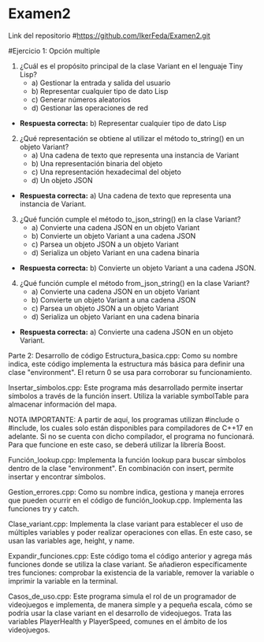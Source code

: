 # Examen2
Link del repositorio #https://github.com/IkerFeda/Examen2.git

#Ejercicio 1: Opción multiple

1. ¿Cuál es el propósito principal de la clase Variant en el lenguaje Tiny Lisp?
   - a) Gestionar la entrada y salida del usuario
   - b) Representar cualquier tipo de dato Lisp
   - c) Generar números aleatorios
   - d) Gestionar las operaciones de red
  - **Respuesta correcta:** b) Representar cualquier tipo de dato Lisp

2. ¿Qué representación se obtiene al utilizar el método to_string() en un objeto Variant?
   - a) Una cadena de texto que representa una instancia de Variant
   - b) Una representación binaria del objeto
   - c) Una representación hexadecimal del objeto
   - d) Un objeto JSON
  - **Respuesta correcta:** a) Una cadena de texto que representa una instancia de Variant.

3. ¿Qué función cumple el método to_json_string() en la clase Variant?
   - a) Convierte una cadena JSON en un objeto Variant
   - b) Convierte un objeto Variant a una cadena JSON
   - c) Parsea un objeto JSON a un objeto Variant
   - d) Serializa un objeto Variant en una cadena binaria
  - **Respuesta correcta:** b) Convierte un objeto Variant a una cadena JSON.

4. ¿Qué función cumple el método from_json_string() en la clase Variant?
   - a) Convierte una cadena JSON en un objeto Variant
   - b) Convierte un objeto Variant a una cadena JSON
   - c) Parsea un objeto JSON a un objeto Variant
   - d) Serializa un objeto Variant en una cadena binaria
  - **Respuesta correcta:** a) Convierte una cadena JSON en un objeto Variant.


Parte 2: Desarrollo de código
Estructura_basica.cpp: Como su nombre indica, este código implementa la estructura más básica para definir una clase "environment". El return 0 se usa para corroborar su funcionamiento.

Insertar_simbolos.cpp: Este programa más desarrollado permite insertar símbolos a través de la función insert. Utiliza la variable symbolTable para almacenar información del mapa.

NOTA IMPORTANTE: A partir de aquí, los programas utilizan #include<optional> o #include<variant>, los cuales solo están disponibles para compiladores de C++17 en adelante. Si no se cuenta con dicho compilador, el programa no funcionará. Para que funcione en este caso, se deberá utilizar la librería Boost.

Función_lookup.cpp: Implementa la función lookup para buscar símbolos dentro de la clase "environment". En combinación con insert, permite insertar y encontrar símbolos.

Gestion_errores.cpp: Como su nombre indica, gestiona y maneja errores que pueden ocurrir en el código de función_lookup.cpp. Implementa las funciones try y catch.

Clase_variant.cpp: Implementa la clase variant para establecer el uso de múltiples variables y poder realizar operaciones con ellas. En este caso, se usan las variables age, height, y name.

Expandir_funciones.cpp: Este código toma el código anterior y agrega más funciones donde se utiliza la clase variant. Se añadieron específicamente tres funciones: comprobar la existencia de la variable, remover la variable o imprimir la variable en la terminal.

Casos_de_uso.cpp: Este programa simula el rol de un programador de videojuegos e implementa, de manera simple y a pequeña escala, cómo se podría usar la clase variant en el desarrollo de videojuegos. Trata las variables PlayerHealth y PlayerSpeed, comunes en el ámbito de los videojuegos.



